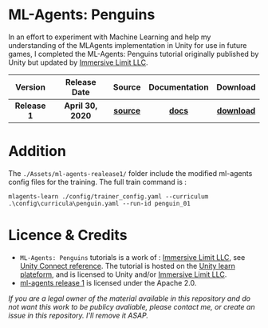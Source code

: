 # ML-Agents: Penguins

In an effort to experiment with Machine Learning and help my understanding of the MLAgents implementation in Unity for use in future games, I completed the ML-Agents:
Penguins tutorial originally published by Unity but updated by [Immersive Limit LLC](www.immersivelimit.com).

| **Version** | **Release Date** | **Source** | **Documentation** | **Download** |
|:-------:|:------:|:-------------:|:-------:|:------------:|
| **Release 1** | **April 30, 2020** | **[source](https://github.com/Unity-Technologies/ml-agents/tree/release_1)** | **[docs](https://github.com/Unity-Technologies/ml-agents/tree/release_1/docs/Readme.md)** | **[download](https://github.com/Unity-Technologies/ml-agents/archive/release_1.zip)** |

# Addition
The `./Assets/ml-agents-realease1/` folder include the modified ml-agents config files for the training. The full train command is :

    mlagents-learn ./config/trainer_config.yaml --curriculum .\config\curricula\penguin.yaml --run-id penguin_01

# Licence & Credits
* `ML-Agents: Penguins` tutorials is a work of :
[Immersive Limit LLC](www.immersivelimit.com), see 
[Unity Connect reference](https://connect.unity.com/u/immersive-limit-llc).
The tutorial is hosted on the [Unity learn plateform](https://learn.unity.com/project/ml-agents-penguins), and is licensed to Unity and/or [Immersive Limit LLC](www.immersivelimit.com).
* [ml-agents release 1](https://github.com/Unity-Technologies/ml-agents/tree/release_1_docs/docs/) is licensed under the Apache 2.0.

*If you are a legal owner of the material available in this repository and do not want this work to be publicy avaliable, please contact me, or create an issue in this repository. I'll remove it ASAP.*
